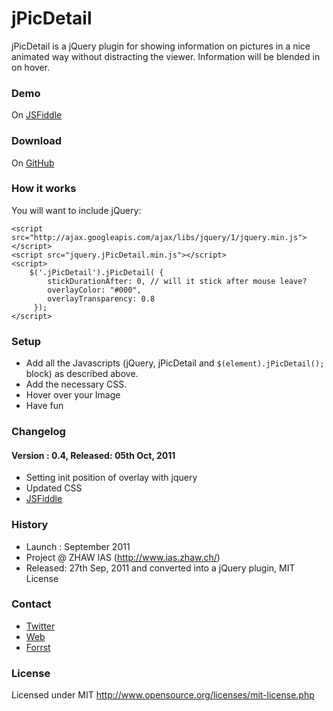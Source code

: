 # jPicDetail

jPicDetail is a jQuery plugin for showing information on pictures in a nice animated way without distracting the viewer. Information will be blended in on hover.

### Demo
On [JSFiddle](http://jsfiddle.net/mzahno/adKby/)

### Download
On [GitHub](https://github.com/mikezahno/jPicDetail)


### How it works
You will want to include jQuery:

    <script src="http://ajax.googleapis.com/ajax/libs/jquery/1/jquery.min.js"></script>
   	<script src="jquery.jPicDetail.min.js"></script>
   	<script>
      	$('.jPicDetail').jPicDetail( {
			stickDurationAfter: 0, // will it stick after mouse leave?
			overlayColor: "#000", 
			overlayTransparency: 0.8 
		 });
    </script>

### Setup

* Add all the Javascripts (jQuery, jPicDetail and `$(element).jPicDetail();` block) as described above.
* Add the necessary CSS.
* Hover over your Image
* Have fun

### Changelog

#### Version : 0.4, Released: 05th Oct, 2011
 * Setting init position of overlay with jquery
 * Updated CSS
 * [JSFiddle](http://jsfiddle.net/mzahno/PNRKA/)

### History

* Launch  : September 2011
* Project @ ZHAW IAS (http://www.ias.zhaw.ch/)
* Released: 27th Sep, 2011 and converted into a jQuery plugin, MIT License

### Contact
* [Twitter](http://twitter.com/SmartforceWeb)
* [Web](http://www.smartforce.ch)
* [Forrst](http://forrst.com/people/SmartforceWeb)

### License
Licensed under MIT
http://www.opensource.org/licenses/mit-license.php